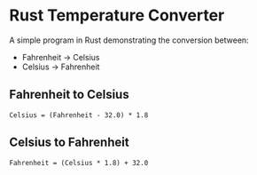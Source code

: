 # Rust Temperature Converter
A simple program in Rust demonstrating the conversion between:
* Fahrenheit -> Celsius
* Celsius -> Fahrenheit

## Fahrenheit to Celsius
```
Celsius = (Fahrenheit - 32.0) * 1.8
```

## Celsius to Fahrenheit
```
Fahrenheit = (Celsius * 1.8) + 32.0
```
